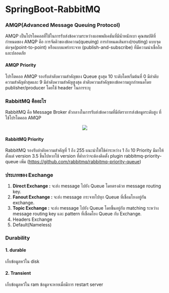 # SpringBoot-RabbitMQ

### AMQP(Advanced Message Queuing Protocol)

AMQP เป็นโปรโตคอลที่ใช้ในการรับส่งข้อความระหว่างแอพพลิเคชันที่มีน้ำหนักเบา คุณสมบัติที่กำหนดของ AMQP คือ การจัดคิวของข้อความ(queuing) การกำหนดเส้นทาง(routing) แบบจุดต่อจุด(point-to-point) หรือแบบแพร่กระจาย (publish-and-subscribe) ที่มีความน่าเชื่อถือและปลอดภัย

#### AMQP Priority

โปรโตคอล AMQP รองรับลำดับความสำคัญของ Queue สูงสุด 10 ระดับโดยเริ่มต้นที่ 0 มีลำดับความสำคัญต่ำสุดและ 9 มีลำดับความสำคัญสูงสุด ลำดับความสำคัญของข้อความถูกกำหนดโดย  publisher/producer โดยใช้ header ในการระบุ

### RabbitMQ คืออะไร

RabbitMQ คือ Message Broker ตัวกลางในการรับส่งข้อความที่มีอัตราการส่งข้อมูลระดับสูง ที่ใช้โปรโตคอล AMQP

<p align="center">
  <img  src="https://www.rabbitmq.com/img/tutorials/intro/hello-world-example-routing.png">
</p>

#### RabbitMQ Priority

RabbitMQ รองรับลำดับความสำคัญที่ 1 ถึง 255 แนะนำให้ใช้ค่าระหว่าง 1 ถึง 10 Priority มีมาให้ตั้งแต่ version 3.5 ขึ้นไปหากใช้ version ที่ต่ำกว่าจะต้องติดตั้ง plugin rabbitmq-priority-queue
เพิ่ม (https://github.com/rabbitmq/rabbitmq-priority-queue)

### ประเภทของ Exchange 

1. <b>Direct Exchange : </b> จะส่ง message ไปยัง Queue โดยตรงด้วย message routing key.
2. <b>Fanout Exchange : </b> จะส่ง message กระจายไปทุก Queue ที่เชื่อมโยงอยู่กัน exchange.
3. <b>Topic Exchange : </b> จะส่ง message ไปยัง Queue โดยขึ้นอยู่กับ matching ระหว่าง message routing key และ pattern ที่เชื่อมโยง Queue กับ Exchange.
4. Headers Exchange
5. Default(Nameless)

### Durability

#### 1. durable

เก็บข้อมูลหว้ใน disk

#### 2. Transient

เก็บข้อมูลหว้ใน ram ข้อมูลจะหายเมื่อมีการ restart server

